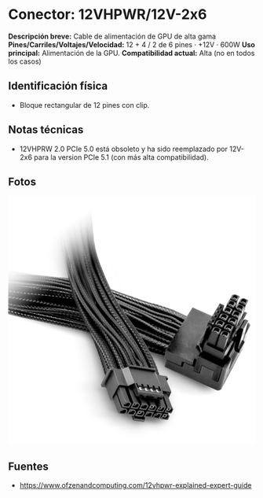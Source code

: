 # Conector: 12VHPWR/12V-2x6

**Descripción breve:** Cable de alimentación de GPU de alta gama
**Pines/Carriles/Voltajes/Velocidad:** 12 + 4 / 2 de 6 pines · +12V · 600W
**Uso principal:** Alimentación de la GPU.
**Compatibilidad actual:** Alta (no en todos los casos)

## Identificación física
- Bloque rectangular de 12 pines con clip.

## Notas técnicas
- 12VHPRW 2.0 PCIe 5.0 está obsoleto y ha sido reemplazado por 12V-2x6 para la version PCIe 5.1 (con más alta compatibilidad).
## Fotos
![12VHPWR/12V-2x6](../../../assets/img/10-conectores_internos/12VHPWR_y_12V-2x6.jpg "12VHPWR/12V-2x6")

## Fuentes
- https://www.ofzenandcomputing.com/12vhpwr-explained-expert-guide